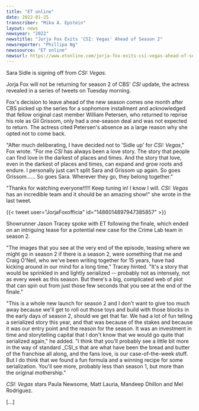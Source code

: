 ```yaml
---
title: "ET online"
date: 2022-01-25
transcriber: "Mika A. Epstein"
layout: news
newsyear: "2022"
newstitle: "Jorja Fox Exits 'CSI: Vegas' Ahead of Season 2"
newsreporter: "Phillipa Ng"
newssource: "ET online"
newsurl: https://www.etonline.com/jorja-fox-exits-csi-vegas-ahead-of-season-2-178289
---
```


Sara Sidle is signing off from _CSI: Vegas_.

Jorja Fox will not be returning for season 2 of CBS' _CSI_ update, the actress revealed in a series of tweets on Tuesday morning.

Fox's decision to leave ahead of the new season comes one month after CBS picked up the series for a sophomore installment and acknowledged that fellow original cast member William Petersen, who returned to reprise his role as Gil Grissom, only had a one-season deal and was not expected to return. The actress cited Petersen's absence as a large reason why she opted not to come back.

"After much deliberating, I have decided not to 'Sidle up' for _CSI: Vegas_," Fox wrote. "For me _CSI_ has always been a love story. The story that people can find love in the darkest of places and times. And the story that love, even in the darkest of places and times, can expand and grow roots and endure. I personally just can't split Sara and Grissom up again. So goes Grissom...... So goes Sara. Wherever they go, they belong together."

"Thanks for watching everyone!!!!! Keep tuning in! I know I will. _CSI: Vegas_ has an incredible team and it should be an amazing show!" she wrote in the last tweet.

{{< tweet user="JorjaFoxofficia" id="1486014897947385857" >}}

Showrunner Jason Tracey spoke with ET following the finale, which ended on an intriguing tease for a potential new case for the Crime Lab team in season 2.

"The images that you see at the very end of the episode, teasing where we might go in season 2 if there is a season 2, were something that me and Craig O'Neil, who we've been writing together for 15 years, have had kicking around in our mind for a long time," Tracey hinted. "It's a story that would be sprinkled in and lightly serialized -- probably not as intensely, not as every week as this season. But there's a big, complicated web of plot that can spin out from just those few seconds that you see at the end of the finale."

"This is a whole new launch for season 2 and I don't want to give too much away because we'll get to roll out those toys and build with those blocks in the early days of season 2, should we get that far. We had a lot of fun telling a serialized story this year, and that was because of the stakes and because it was our entry point and the reason for the season. It was an investment in time and storytelling capital that I don't know that we would go quite that serialized again," he added. "I think that you'll probably see a little bit more in the way of standard _CSI_s that are what have been the bread and butter of the franchise all along, and the fans love, is our case-of-the-week stuff. But I do think that we found a fun formula and a winning recipe for some serialization. You'll see more, probably less than season 1, but more than the original mothership."

_CSI: Vegas_ stars Paula Newsome, Matt Lauria, Mandeep Dhillon and Mel Rodriguez.

[...]
